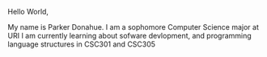 Hello World, 

My name is Parker Donahue.
I am a sophomore Computer Science major at URI
I am currently learning about sofware devlopment,
and programming language structures in CSC301 and CSC305
